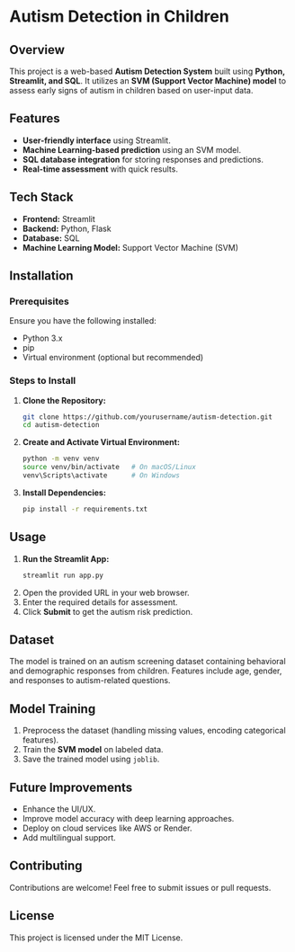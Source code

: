 # Autism Detection in Children

## Overview
This project is a web-based **Autism Detection System** built using **Python, Streamlit, and SQL**. It utilizes an **SVM (Support Vector Machine) model** to assess early signs of autism in children based on user-input data.

## Features
- **User-friendly interface** using Streamlit.
- **Machine Learning-based prediction** using an SVM model.
- **SQL database integration** for storing responses and predictions.
- **Real-time assessment** with quick results.

## Tech Stack
- **Frontend:** Streamlit
- **Backend:** Python, Flask
- **Database:** SQL
- **Machine Learning Model:** Support Vector Machine (SVM)

## Installation
### Prerequisites
Ensure you have the following installed:
- Python 3.x
- pip
- Virtual environment (optional but recommended)

### Steps to Install
1. **Clone the Repository:**
   ```sh
   git clone https://github.com/yourusername/autism-detection.git
   cd autism-detection
   ```
2. **Create and Activate Virtual Environment:**
   ```sh
   python -m venv venv
   source venv/bin/activate   # On macOS/Linux
   venv\Scripts\activate      # On Windows
   ```
3. **Install Dependencies:**
   ```sh
   pip install -r requirements.txt
   ```

## Usage
1. **Run the Streamlit App:**
   ```sh
   streamlit run app.py
   ```
2. Open the provided URL in your web browser.
3. Enter the required details for assessment.
4. Click **Submit** to get the autism risk prediction.

## Dataset
The model is trained on an autism screening dataset containing behavioral and demographic responses from children. Features include age, gender, and responses to autism-related questions.

## Model Training
1. Preprocess the dataset (handling missing values, encoding categorical features).
2. Train the **SVM model** on labeled data.
3. Save the trained model using `joblib`.

## Future Improvements
- Enhance the UI/UX.
- Improve model accuracy with deep learning approaches.
- Deploy on cloud services like AWS or Render.
- Add multilingual support.

## Contributing
Contributions are welcome! Feel free to submit issues or pull requests.

## License
This project is licensed under the MIT License.



